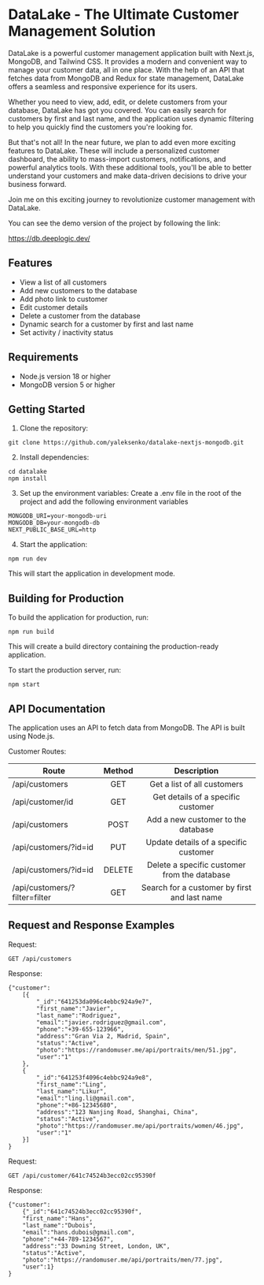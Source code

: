 # DataLake - The Ultimate Customer Management Solution

DataLake is a powerful customer management application built with Next.js, MongoDB, and Tailwind CSS. It provides a modern and convenient way to manage your customer data, all in one place. With the help of an API that fetches data from MongoDB and Redux for state management, DataLake offers a seamless and responsive experience for its users.

Whether you need to view, add, edit, or delete customers from your database, DataLake has got you covered. You can easily search for customers by first and last name, and the application uses dynamic filtering to help you quickly find the customers you're looking for.

But that's not all! In the near future, we plan to add even more exciting features to DataLake. These will include a personalized customer dashboard, the ability to mass-import customers, notifications, and powerful analytics tools. With these additional tools, you'll be able to better understand your customers and make data-driven decisions to drive your business forward.

Join me on this exciting journey to revolutionize customer management with DataLake.

You can see the demo version of the project by following the link:

https://db.deeplogic.dev/


## Features
- View a list of all customers
- Add new customers to the database
- Add photo link to customer
- Edit customer details
- Delete a customer from the database
- Dynamic search for a customer by first and last name
- Set activity / inactivity status

## Requirements
- Node.js version 18 or higher
- MongoDB version 5 or higher

## Getting Started
1. Clone the repository:

```
git clone https://github.com/yaleksenko/datalake-nextjs-mongodb.git
```

2. Install dependencies:

```
cd datalake
npm install
```

3. Set up the environment variables:
Create a .env file in the root of the project and add the following environment variables

```
MONGODB_URI=your-mongodb-uri
MONGODB_DB=your-mongodb-db
NEXT_PUBLIC_BASE_URL=http
```

4. Start the application:

```
npm run dev
```

This will start the application in development mode.

## Building for Production
To build the application for production, run:

```
npm run build
```

This will create a build directory containing the production-ready application.

To start the production server, run:

```
npm start
````

## API Documentation
The application uses an API to fetch data from MongoDB. The API is built using Node.js.

Customer Routes:

| Route                         | Method | Description                                            |
| ------------------------------|:------:|:------------------------------------------------------:|
| /api/customers                | GET    | Get a list of all customers                            |
| /api/customer/id              | GET    | Get details of a specific customer                     |
| /api/customers                | POST   | Add a new customer to the database                     |
| /api/customers/?id=id         | PUT    | Update details of a specific customer                  |
| /api/customers/?id=id         | DELETE | Delete a specific customer from the database           |
| /api/customers/?filter=filter | GET    | Search for a customer by first and last name           |

                             

## Request and Response Examples

Request:

```
GET /api/customers
````

Response:
```
{"customer":
    [{
        "_id":"641253da096c4ebbc924a9e7",
        "first_name":"Javier",
        "last_name":"Rodriguez",
        "email":"javier.rodriguez@gmail.com",
        "phone":"+39-655-123966",
        "address":"Gran Via 2, Madrid, Spain",
        "status":"Active",
        "photo":"https://randomuser.me/api/portraits/men/51.jpg",
        "user":"1"
    },
    {
        "_id":"641253f4096c4ebbc924a9e8",
        "first_name":"Ling",
        "last_name":"Likur",
        "email":"ling.li@gmail.com",
        "phone":"+86-12345680",
        "address":"123 Nanjing Road, Shanghai, China",
        "status":"Active",
        "photo":"https://randomuser.me/api/portraits/women/46.jpg",
        "user":"1"
    }]
}
```


Request:

```
GET /api/customer/641c74524b3ecc02cc95390f
```

Response:

```
{"customer":
    {"_id":"641c74524b3ecc02cc95390f",
    "first_name":"Hans",
    "last_name":"Dubois",
    "email":"hans.dubois@gmail.com",
    "phone":"+44-789-1234567",
    "address":"33 Downing Street, London, UK",
    "status":"Active",
    "photo":"https://randomuser.me/api/portraits/men/77.jpg",
    "user":1}
}
```
